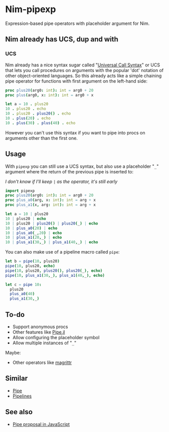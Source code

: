 # Nim-pipexp

Expression-based pipe operators with placeholder argument for Nim.

## Nim already has UCS, dup and with

### UCS
Nim already has a nice syntax sugar called
"[Universal Call Syntax](https://en.wikipedia.org//wiki/Uniform_Function_Call_Syntax)"
or UCS that lets you call procedures on arguments with the popular 'dot'
notation of other object-oriented languages. So this already acts
like a simple chaining pipe operator for functions with
first argument on the left-hand side:

```nim
proc plus20(arg0: int): int = arg0 + 20
proc plus(arg0, x: int): int = arg0 + x

let a = 10 . plus20
10 . plus20 . echo
10 . plus20 . plus20() . echo
10 . plus(20) . echo
10 . plus(30) . plus(40) . echo
```

However you can't use this syntax if you want
to pipe into procs on arguments other than the
first one.

## Usage

With `pipexp` you can still use a UCS syntax, but also
use a placeholder "`_`" argument where the return of
the previous pipe is inserted to:

*I don't know if I'll keep `|` as the operator, it's still early*

```nim
import pipexp
proc plus20(arg0: int): int = arg0 + 20
proc plus_a0(arg, x: int): int = arg + x
proc plus_a1(x, arg: int): int = arg + x

let a = 10 | plus20
10 | plus20 | echo
10 | plus20 | plus20() | plus20(_) | echo
10 | plus_a0(20) | echo
10 | plus_a0(_,20) | echo
10 | plus_a1(20,_) | echo
10 | plus_a1(30,_) | plus_a1(40,_) | echo
```

You can also make use of a pipeline macro called `pipe`:
```nim
let b = pipe(10, plus20)
pipe(10, plus20, echo)
pipe(10, plus20, plus20(), plus20(_), echo)
pipe(10, plus_a1(30,_), plus_a1(40,_), echo)

let c = pipe 10:
  plus20
  plus_a0(40)
  plus_a1(30,_)
```

## To-do
- Support anonymous procs
- Other features like [Pipe.jl](https://github.com/oxinabox/Pipe.jl)
- Allow configuring the placeholder symbol
- Allow multiple instances of "`_`"

Maybe:
- Other operators like [magrittr](https://github.com/tidyverse/magrittr)

## Similar
- [Pipe](https://github.com/CosmicToast/pipe)
- [Pipelines](https://github.com/calebwin/pipelines)

## See also
- [Pipe proposal in JavaScript](https://github.com/tc39/proposal-pipeline-operator)
